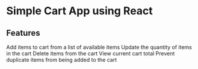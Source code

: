 # Simple Cart App using React

## Features
Add items to cart from a list of available items
Update the quantity of items in the cart
Delete items from the cart
View current cart total
Prevent duplicate items from being added to the cart
